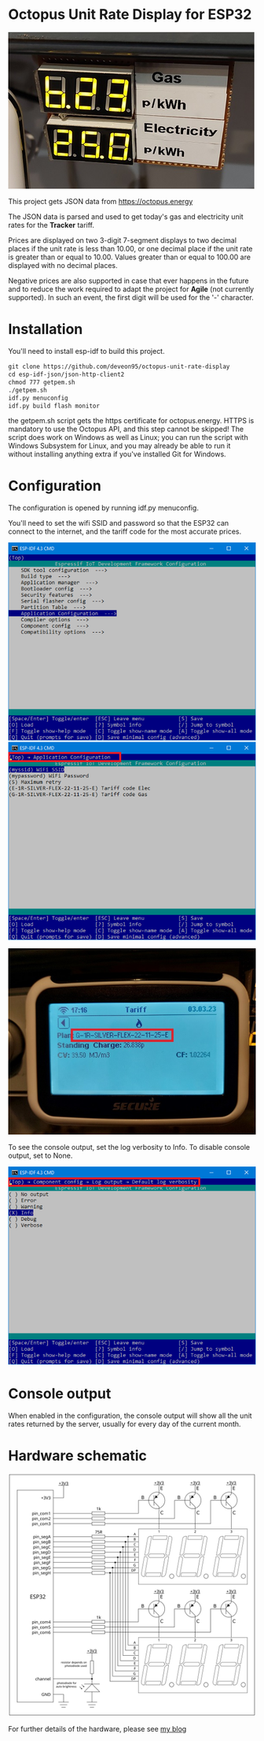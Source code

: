 # Octopus Unit Rate Display for ESP32

![photo of the hardware](images/finished-hardware.jpg)

This project gets JSON data from https://octopus.energy

The JSON data is parsed and used to get today's gas and electricity unit rates for the **Tracker** tariff.

Prices are displayed on two 3-digit 7-segment displays to two decimal places if the unit rate is less than 10.00, or one decimal place if the unit rate is greater than or equal to 10.00. Values greater than or equal to 100.00 are displayed with no decimal places.

Negative prices are also supported in case that ever happens in the future and to reduce the work required to adapt the project for **Agile** (not currently supported). In such an event, the first digit will be used for the '-' character.

# Installation

You'll need to install esp-idf to build this project.

```
git clone https://github.com/deveon95/octopus-unit-rate-display
cd esp-idf-json/json-http-client2
chmod 777 getpem.sh
./getpem.sh
idf.py menuconfig
idf.py build flash monitor
```

the getpem.sh script gets the https certificate for octopus.energy. HTTPS is mandatory to use the Octopus API, and this step cannot be skipped! The script does work on Windows as well as Linux; you can run the script with Windows Subsystem for Linux, and you may already be able to run it without installing anything extra if you've installed Git for Windows.

# Configuration
The configuration is opened by running idf.py menuconfig.

You'll need to set the wifi SSID and password so that the ESP32 can connect to the internet, and the tariff code for the most accurate prices.

![config-top](images/Screenshot1.png)
![config-app](images/Screenshot2.png)

![finding the tariff on the ihd](images/ihd.jpg)

To see the console output, set the log verbosity to Info. To disable console output, set to None.

![config-log](images/Screenshot3.png)


# Console output   
When enabled in the configuration, the console output will show all the unit rates returned by the server, usually for every day of the current month.

# Hardware schematic
![schematic](images/schematic.svg)

For further details of the hardware, please see [my blog](https://nick-elec.blogspot.com/2023/03/esp32-based-octopus-tracker-unit-rate.html)
